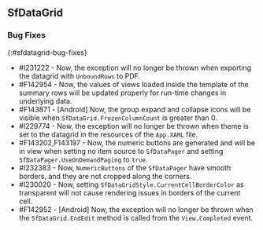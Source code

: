 ## SfDataGrid

### Bug Fixes
{:#sfdatagrid-bug-fixes}

* \#I231222 - Now, the exception will no longer be thrown when exporting the datagrid with `UnboundRows` to PDF.
* \#F142954 - Now, the values of views loaded inside the template of the summary rows will be updated properly for run-time changes in underlying data.
* \#F143871 - [Android] Now, the group expand and collapse icons will be visible when `SfDataGrid.FrozenColumnCount` is greater than 0.
* \#I229774 - Now, the exception will no longer be thrown when theme is set to the datagrid in the resources of the `App.XAML` file.
* \#F143202,F143197 - Now, the numeric buttons are generated and will be in view when setting no item source to `SfDataPager` and setting `SfDataPager.UseOnDemandPaging` to `true`.
* \#I232383 - Now, `NumericButtons` of the `SfDataPager` have smooth borders, and they are not cropped along the corners.
* \#I230020 - Now, setting `SfDataGridStyle.CurrentCellBorderColor` as transparent will not cause rendering issues in borders of the current cell.
* \#F142952 - [Android] Now, the exception will no longer be thrown when the `SfDataGrid.EndEdit` method is called from the `View.Completed` event.

